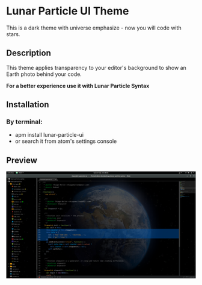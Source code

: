 Lunar Particle UI Theme
=========
This is a dark theme with universe emphasize - now you will code with stars.

Description
----------------
This theme applies transparency to your editor's background to show an Earth photo behind your code.

**For a better experience use it with Lunar Particle Syntax**

Installation
------------

### By terminal:

* apm install lunar-particle-ui
* or search it from atom's settings console

Preview
-----------

![Screenshot](https://raw.githubusercontent.com/Atomic-Ideas/screenshots/master/lunar-particle-ui.png.png)
